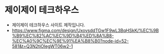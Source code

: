 # 제이제이 테크하우스

- 제이제이 테크하우스 사이트 제작입니다.
- https://www.figma.com/design/UxovsddTGw1F9wL3BqHSkK/%EC%9B%B9%EC%82%AC%EC%9D%B4%ED%8A%B8-%EC%A0%9C%EC%9E%91%EA%B8%B0?node-id=52-581&t=Q3N2tjOIegWT06w2-1
